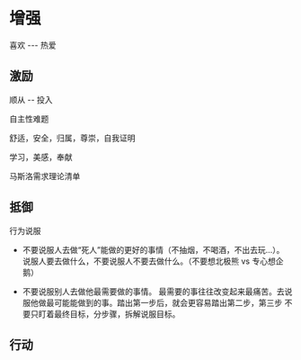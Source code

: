 # 增强

喜欢 --- 热爱



## 激励

顺从 -- 投入

自主性难题

舒适，安全，归属，尊崇，自我证明

学习，美感，奉献

马斯洛需求理论清单



## 抵御

行为说服

- 不要说服人去做“死人”能做的更好的事情（不抽烟，不喝酒，不出去玩...）。
  说服人要去做什么，不要说服人不要去做什么。（不要想北极熊 vs 专心想企鹅）

- 不要说服别人去做他最需要做的事情。
  最需要的事往往改变起来最痛苦。去说服他做最可能能做到的事。踏出第一步后，就会更容易踏出第二步，第三步
  不要只盯着最终目标，分步骤，拆解说服目标。

## 行动